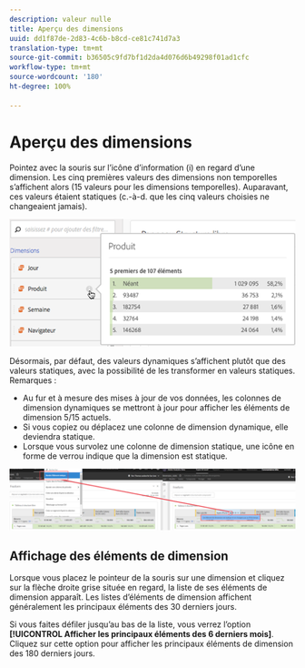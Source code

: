 ```yaml
---
description: valeur nulle
title: Aperçu des dimensions
uuid: dd1f87de-2d83-4c6b-b8cd-ce81c741d7a3
translation-type: tm+mt
source-git-commit: b36505c9fd7bf1d2da4d076d6b49298f01ad1cfc
workflow-type: tm+mt
source-wordcount: '180'
ht-degree: 100%

---
```



# Aperçu des dimensions

Pointez avec la souris sur l’icône d’information (i) en regard d’une dimension. Les cinq premières valeurs des dimensions non temporelles s’affichent alors (15 valeurs pour les dimensions temporelles). Auparavant, ces valeurs étaient statiques (c.-à-d. que les cinq valeurs choisies ne changeaient jamais).

![](assets/dimension-preview.png)

Désormais, par défaut, des valeurs dynamiques s’affichent plutôt que des valeurs statiques, avec la possibilité de les transformer en valeurs statiques. Remarques :

* Au fur et à mesure des mises à jour de vos données, les colonnes de dimension dynamiques se mettront à jour pour afficher les éléments de dimension 5/15 actuels.
* Si vous copiez ou déplacez une colonne de dimension dynamique, elle deviendra statique.
* Lorsque vous survolez une colonne de dimension statique, une icône en forme de verrou indique que la dimension est statique.

![](assets/dimension_static.png)

## Affichage des éléments de dimension

Lorsque vous placez le pointeur de la souris sur une dimension et cliquez sur la flèche droite grise située en regard, la liste de ses éléments de dimension apparaît. Les listes d’éléments de dimension affichent généralement les principaux éléments des 30 derniers jours.

Si vous faites défiler jusqu’au bas de la liste, vous verrez l’option **[!UICONTROL Afficher les principaux éléments des 6 derniers mois]**. Cliquez sur cette option pour afficher les principaux éléments de dimension des 180 derniers jours.

